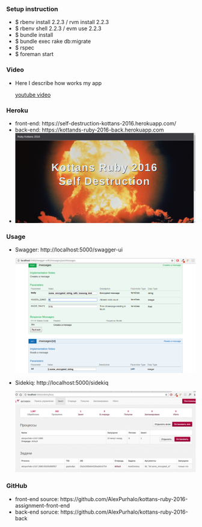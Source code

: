 <h3>Setup instruction</h3>
<ul>
    <li>$ rbenv install 2.2.3 / rvm install 2.2.3</li>
    <li>$ rbenv shell 2.2.3 / evm use 2.2.3</li>
    <li>$ bundle install</li>
    <li>$ bundle exec rake db:migrate</li>
    <li>$ rspec </li>
    <li>$ foreman start</li>
</ul>

<h3>Video</h3>
<ul>
	<li>
		<p>Here I describe how works my app</p>
		<a href='https://www.youtube.com/embed/DGaTMws-6_Q'>youtube video</a>
	</li>
</ul>

<h3>Heroku</h3>
<ul>
    <li>front-end: https://self-destruction-kottans-2016.herokuapp.com/</li>
    <li>back-end: https://kottands-ruby-2016-back.herokuapp.com</li>
    <li><img src="https://raw.githubusercontent.com/AlexPurhalo/kottans-ruby-2016-back/master/guide/how-it-looks.png"/></li>
</ul>

<h3>Usage</h3>
<ul>
    <li>
        <p>Swagger: http://localhost:5000/swagger-ui</p>
        <img src="https://raw.githubusercontent.com/AlexPurhalo/kottans-ruby-2016-back/master/guide/swagger-ui.png"/>
    </li>
    <li>
        <p>Sidekiq: http://localhost:5000/sidekiq</p>
        <img src="https://raw.githubusercontent.com/AlexPurhalo/kottans-ruby-2016-back/master/guide/sidekiq.png"/>        
    </li>    
</ul>

<h3>GitHub</h3>
<ul>
    <li>front-end source: https://github.com/AlexPurhalo/kottans-ruby-2016-assignment-front-end</li>
    <li>back-end soruce: https://github.com/AlexPurhalo/kottans-ruby-2016-back</li>
</ul>
